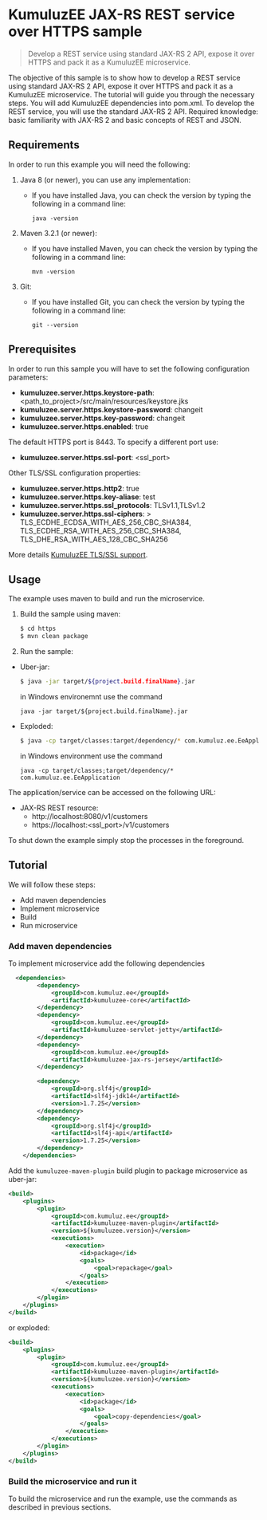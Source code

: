 # KumuluzEE JAX-RS REST service over HTTPS sample

> Develop a REST service using standard JAX-RS 2 API, expose it over HTTPS and pack it as a KumuluzEE microservice.

The objective of this sample is to show how to develop a REST service using standard JAX-RS 2 API, expose it over HTTPS 
and pack it as a KumuluzEE microservice. The tutorial will guide you through the necessary steps. You will add KumuluzEE 
dependencies into pom.xml. To develop the REST service, you will use the standard JAX-RS 2 API. Required knowledge: 
basic familiarity with JAX-RS 2 and basic concepts of REST and JSON.

## Requirements

In order to run this example you will need the following:

1. Java 8 (or newer), you can use any implementation:
    * If you have installed Java, you can check the version by typing the following in a command line:
        
        ```
        java -version
        ```

2. Maven 3.2.1 (or newer):
    * If you have installed Maven, you can check the version by typing the following in a command line:
        
        ```
        mvn -version
        ```
3. Git:
    * If you have installed Git, you can check the version by typing the following in a command line:
    
        ```
        git --version
        ```

## Prerequisites

In order to run this sample you will have to set the following configuration parameters:
- __kumuluzee.server.https.keystore-path__: \<path_to_project\>/src/main/resources/keystore.jks
- __kumuluzee.server.https.keystore-password__: changeit
- __kumuluzee.server.https.key-password__: changeit
- __kumuluzee.server.https.enabled__: true

The default HTTPS port is 8443. To specify a different port use:
- __kumuluzee.server.https.ssl-port__: \<ssl_port\>

Other TLS/SSL configuration properties:
- __kumuluzee.server.https.http2__: true
- __kumuluzee.server.https.key-aliase__: test
- __kumuluzee.server.https.ssl_protocols__: TLSv1.1,TLSv1.2
- __kumuluzee.server.https.ssl-ciphers__: > 
        TLS_ECDHE_ECDSA_WITH_AES_256_CBC_SHA384,
        TLS_ECDHE_RSA_WITH_AES_256_CBC_SHA384,
        TLS_DHE_RSA_WITH_AES_128_CBC_SHA256

More details [KumuluzEE TLS/SSL support](https://github.com/kumuluz/kumuluzee/wiki/TLS-SSL-support).

## Usage

The example uses maven to build and run the microservice.

1. Build the sample using maven:

    ```bash
    $ cd https
    $ mvn clean package
    ```

2. Run the sample:
* Uber-jar:

    ```bash
    $ java -jar target/${project.build.finalName}.jar
    ```
    
    in Windows environemnt use the command
    ```batch
    java -jar target/${project.build.finalName}.jar
    ```

* Exploded:

    ```bash
    $ java -cp target/classes:target/dependency/* com.kumuluz.ee.EeApplication
    ```
    
    in Windows environment use the command
    ```batch
    java -cp target/classes;target/dependency/* com.kumuluz.ee.EeApplication
    ```
    
    
The application/service can be accessed on the following URL:
* JAX-RS REST resource:
    - http://localhost:8080/v1/customers
    - https://localhost:\<ssl_port\>/v1/customers

To shut down the example simply stop the processes in the foreground.

## Tutorial

We will follow these steps:
* Add maven dependencies
* Implement microservice
* Build
* Run microservice

### Add maven dependencies

To implement microservice add the following dependencies
```xml
  <dependencies>
        <dependency>
            <groupId>com.kumuluz.ee</groupId>
            <artifactId>kumuluzee-core</artifactId>
        </dependency>
        <dependency>
            <groupId>com.kumuluz.ee</groupId>
            <artifactId>kumuluzee-servlet-jetty</artifactId>
        </dependency>
        <dependency>
            <groupId>com.kumuluz.ee</groupId>
            <artifactId>kumuluzee-jax-rs-jersey</artifactId>
        </dependency>

        <dependency>
            <groupId>org.slf4j</groupId>
            <artifactId>slf4j-jdk14</artifactId>
            <version>1.7.25</version>
        </dependency>
        <dependency>
            <groupId>org.slf4j</groupId>
            <artifactId>slf4j-api</artifactId>
            <version>1.7.25</version>
        </dependency>
    </dependencies>
 ```
 
 Add the `kumuluzee-maven-plugin` build plugin to package microservice as uber-jar:
 
 ```xml
 <build>
     <plugins>
         <plugin>
             <groupId>com.kumuluz.ee</groupId>
             <artifactId>kumuluzee-maven-plugin</artifactId>
             <version>${kumuluzee.version}</version>
             <executions>
                 <execution>
                     <id>package</id>
                     <goals>
                         <goal>repackage</goal>
                     </goals>
                 </execution>
             </executions>
         </plugin>
     </plugins>
 </build>
 ```
 
 or exploded:
 
 ```xml
 <build>
     <plugins>
         <plugin>
             <groupId>com.kumuluz.ee</groupId>
             <artifactId>kumuluzee-maven-plugin</artifactId>
             <version>${kumuluzee.version}</version>
             <executions>
                 <execution>
                     <id>package</id>
                     <goals>
                         <goal>copy-dependencies</goal>
                     </goals>
                 </execution>
             </executions>
         </plugin>
     </plugins>
 </build>
 ```
 
 ### Build the microservice and run it
 
 To build the microservice and run the example, use the commands as described in previous sections.
